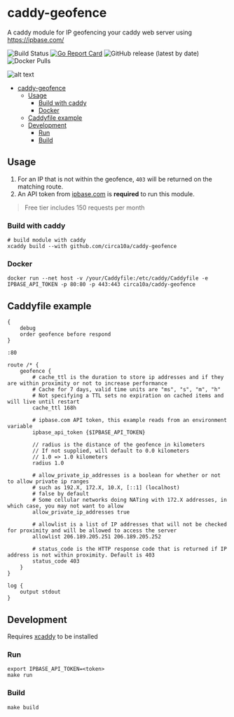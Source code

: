 # caddy-geofence

A caddy module for IP geofencing your caddy web server using https://ipbase.com/

![Build Status](https://github.com/circa10a/caddy-geofence/workflows/deploy/badge.svg)
[![Go Report Card](https://goreportcard.com/badge/github.com/circa10a/caddy-geofence)](https://goreportcard.com/report/github.com/circa10a/caddy-geofence)
![GitHub release (latest by date)](https://img.shields.io/github/v/release/circa10a/caddy-geofence?style=plastic)
![Docker Pulls](https://img.shields.io/docker/pulls/circa10a/caddy-geofence?style=plastic)

![alt text](https://user-images.githubusercontent.com/1128849/36338535-05fb646a-136f-11e8-987b-e6901e717d5a.png)

- [caddy-geofence](#caddy-geofence)
  - [Usage](#usage)
    - [Build with caddy](#build-with-caddy)
    - [Docker](#docker)
  - [Caddyfile example](#caddyfile-example)
  - [Development](#development)
    - [Run](#run)
    - [Build](#build)

## Usage

1. For an IP that is not within the geofence, `403` will be returned on the matching route.
2. An API token from [ipbase.com](https://ipbase.com/) is **required** to run this module.

> Free tier includes 150 requests per month

### Build with caddy

```shell
# build module with caddy
xcaddy build --with github.com/circa10a/caddy-geofence
```

### Docker

```shell
docker run --net host -v /your/Caddyfile:/etc/caddy/Caddyfile -e IPBASE_API_TOKEN -p 80:80 -p 443:443 circa10a/caddy-geofence
```

## Caddyfile example

```
{
	debug
	order geofence before respond
}

:80

route /* {
	geofence {
		# cache_ttl is the duration to store ip addresses and if they are within proximity or not to increase performance
		# Cache for 7 days, valid time units are "ms", "s", "m", "h"
		# Not specifying a TTL sets no expiration on cached items and will live until restart
		cache_ttl 168h

		# ipbase.com API token, this example reads from an environment variable
		ipbase_api_token {$IPBASE_API_TOKEN}

		// radius is the distance of the geofence in kilometers
		// If not supplied, will default to 0.0 kilometers
		// 1.0 => 1.0 kilometers
		radius 1.0

		# allow_private_ip_addresses is a boolean for whether or not to allow private ip ranges
		# such as 192.X, 172.X, 10.X, [::1] (localhost)
		# false by default
		# Some cellular networks doing NATing with 172.X addresses, in which case, you may not want to allow
		allow_private_ip_addresses true

		# allowlist is a list of IP addresses that will not be checked for proximity and will be allowed to access the server
		allowlist 206.189.205.251 206.189.205.252

		# status_code is the HTTP response code that is returned if IP address is not within proximity. Default is 403
		status_code 403
	}
}

log {
	output stdout
}
```

## Development

Requires [xcaddy](https://caddyserver.com/docs/build#xcaddy) to be installed

### Run

```shell
export IPBASE_API_TOKEN=<token>
make run
```

### Build

```shell
make build
```
